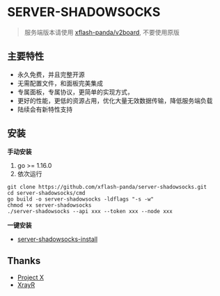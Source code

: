 # SERVER-SHADOWSOCKS
> 服务端版本请使用 [xflash-panda/v2board](https://github.com/xflash-panda/v2board), 不要使用原版
## 主要特性
- 永久免费，并且完整开源
- 无需配置文件，和面板完美集成
- 专属面板，专属协议，更简单的实现方式，
- 更好的性能，更低的资源占用，优化大量无效数据传输，降低服务端负载
- 陆续会有新特性支持

## 安装
**手动安装**
1. go >= 1.16.0
2. 依次运行
```
git clone https://github.com/xflash-panda/server-shadowsocks.git
cd server-shadowsocks/cmd
go build -o server-shadowsocks -ldflags "-s -w"
chmod +x server-shadowsocks
./server-shadowsocks --api xxx --token xxx --node xxx
```
**一键安装**
* [server-shadowsocks-install](https://github.com/xflash-panda/server-shadowsocks-install)

##  Thanks
* [Project X](https://github.com/XTLS/)
* [XrayR](https://github.com/XrayR-project/XrayR)